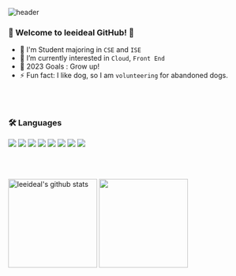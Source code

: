 ![header](https://capsule-render.vercel.app/api?type=waving&color=auto&height=300&section=header&text=Hello!&fontSize=90&animation=fadeIn&fontAlignY=38&desc=I'm%20Sangdon%20Lee&descAlignY=53&descAlign=54)

### 🔭 Welcome to leeideal GitHub! 👋 

- 🤔 I'm Student majoring in `CSE` and `ISE`
- 🌱 I’m currently interested in `Cloud`, `Front End`
- 🥅 2023 Goals : Grow up!
- ⚡ Fun fact: I like dog, so I am `volunteering` for abandoned dogs.

<br><br/>
### 🛠 Languages

<img src="https://img.shields.io/badge/HTML5-E34F26?style=flat&logo=HTML5&logoColor=white"/>  </t>
<img src="https://img.shields.io/badge/CSS3-1572B6?style=flat&logo=CSS3&logoColor=white"/> 
<img src="https://img.shields.io/badge/JavaScript-F7DF1E?style=flat&logo=JavaScript&logoColor=white"/>
<img src="https://img.shields.io/badge/TypeScript-3178C6?style=flat&logo=TypeScript&logoColor=white"/>
<img src="https://img.shields.io/badge/Node.js-339933?style=flat&logo=Node.js&logoColor=white"/>
<img src="https://img.shields.io/badge/Python-3776AB?style=flat-&logo=Python&logoColor=white"/>
<img src="https://img.shields.io/badge/R-276DC3?style=flat-&logo=R&logoColor=white"/>
<img src="https://img.shields.io/badge/C-A8B9CC?style=flat&logo=C&logoColor=white"/>

<br><br/>
<div style="display: flex, height:180px">
<img align="center" style="height:180px" src="https://github-readme-stats.vercel.app/api?username=leeideal&show_icons=true&include_all_commits=true&theme=nord&hide_border=true" alt="leeideal's github stats" />
<img align="center" style="height:180px" src="https://github-readme-stats.vercel.app/api/top-langs/?username=leeideal&layout=compact&theme=nord&hide_border=true" />
</div>
<br><br/>



<!-- <img src="https://github-readme-stats.vercel.app/api/top-langs/?username=leeideal&layout=compact"><br><br> -->

<!--
**leeideal/leeideal** is a ✨ _special_ ✨ repository because its `README.md` (this file) appears on your GitHub profile.

Here are some ideas to get you started:

- 🔭 I’m currently working on ...
- 🌱 I’m currently learning ...
- 👯 I’m looking to collaborate on ...
- 🤔 I’m looking for help with ...
- 💬 Ask me about ...
- 📫 How to reach me: ...
- 😄 Pronouns: ...
- ⚡ Fun fact: ...
-->
